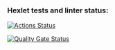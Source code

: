 ### Hexlet tests and linter status:
[![Actions Status](https://github.com/mammoth90/frontend-project-44/actions/workflows/hexlet-check.yml/badge.svg)](https://github.com/mammoth90/frontend-project-44/actions)

[![Quality Gate Status](https://sonarcloud.io/api/project_badges/measure?project=mammoth90_frontend-project-44&metric=alert_status)](https://sonarcloud.io/summary/new_code?id=mammoth90_frontend-project-44)